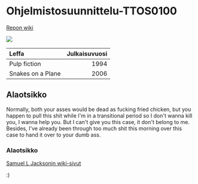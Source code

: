 # Ohjelmistosuunnittelu-TTOS0100

[Repon wiki](https://github.com/olli-k9326/ohjelmistosuunnittelu-TTOS0100/wiki)


![](http://blogit.jamk.fi/wp-content/themes/jamk/img/jamk-light.png)

| Leffa | Julkaisuvuosi |
|:----- |--------------:|
| Pulp fiction | 1994 |
| Snakes on a Plane | 2006 |


## Alaotsikko

Normally, both your asses would be dead as fucking fried chicken, but you happen to pull this shit while I'm in a transitional period so I don't wanna kill you, I wanna help you. But I can't give you this case, it don't belong to me. Besides, I've already been through too much shit this morning over this case to hand it over to your dumb ass.

### Alaotsikko

[Samuel L Jacksonin wiki-sivut](https://fi.wikipedia.org/wiki/Samuel_L._Jackson)

:)
